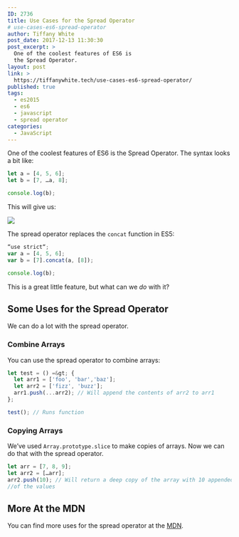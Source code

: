 ```yaml
---
ID: 2736
title: Use Cases for the Spread Operator
# use-cases-es6-spread-operator
author: Tiffany White
post_date: 2017-12-13 11:30:30
post_excerpt: >
  One of the coolest features of ES6 is
  the Spread Operator.
layout: post
link: >
  https://tiffanywhite.tech/use-cases-es6-spread-operator/
published: true
tags:
  - es2015
  - es6
  - javascript
  - spread operator
categories:
  - JavaScript
---
```

One of the coolest features of ES6 is the Spread Operator. The syntax looks a bit like:

```javascript
let a = [4, 5, 6];
let b = [7, …a, 8];

console.log(b);
```

This will give us:

![](https://i.imgur.com/JbUw3T7.gif)

The spread operator replaces the `concat` function in ES5:

```javascript
“use strict“;
var a = [4, 5, 6];
var b = [7].concat(a, [8]);

console.log(b);
```
This is a great little feature, but what can we *do* with it?

## Some Uses for the Spread Operator

We can do a lot with the spread operator.

### Combine Arrays
You can use the spread operator to combine arrays:

```javascript
let test = () =&gt; {
  let arr1 = ['foo', 'bar','baz'];
  let arr2 = ['fizz', 'buzz'];
  arr1.push(...arr2); // Will append the contents of arr2 to arr1
};

test(); // Runs function
```

### Copying Arrays
We’ve used `Array.prototype.slice` to make copies of arrays. Now we can do that with the spread operator.

```javascript
let arr = [7, 8, 9];
let arr2 = […arr];
arr2.push(10); // Will return a deep copy of the array with 10 appended to the end
//of the values
```
## More At the MDN

You can find more uses for the spread operator at the [MDN](https://developer.mozilla.org/en-US/docs/Web/JavaScript/Reference/Operators/Spread\_operator).

